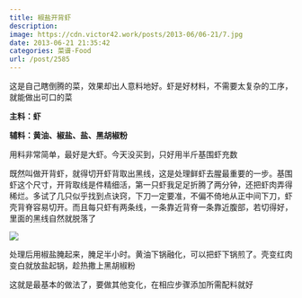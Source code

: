 ```yaml
---
title: 椒盐开背虾
description: 
image: https://cdn.victor42.work/posts/2013-06/06-21/7.jpg
date: 2013-06-21 21:35:42
categories: 菜谱-Food
url: /post/2585
---
```


这是自己瞎倒腾的菜，效果却出人意料地好。虾是好材料，不需要太复杂的工序，就能做出可口的菜

**主料：虾**

**辅料：黄油、椒盐、盐、黑胡椒粉**

用料非常简单，最好是大虾。今天没买到，只好用半斤基围虾充数

既然叫做开背虾，就得切开虾背取出黑线，这是处理鲜虾去腥最重要的一步。基围虾这个尺寸，开背取线是件精细活，第一只虾我足足折腾了两分钟，还把虾肉弄得稀烂。多试了几只似乎找到点诀窍，下刀一定要准，不偏不倚地从正中间下刀，虾壳背脊容易切开。而且每只虾有两条线，一条靠近背脊一条靠近腹部，若切得好，里面的黑线自然就脱落了

![](https://cdn.victor42.work/posts/2013-06/06-21/8.jpg)

处理后用椒盐腌起来，腌足半小时。黄油下锅融化，可以把虾下锅煎了。壳变红肉变白就放盐起锅，趁热撒上黑胡椒粉

这就是最基本的做法了，要做其他变化，在相应步骤添加所需配料就好